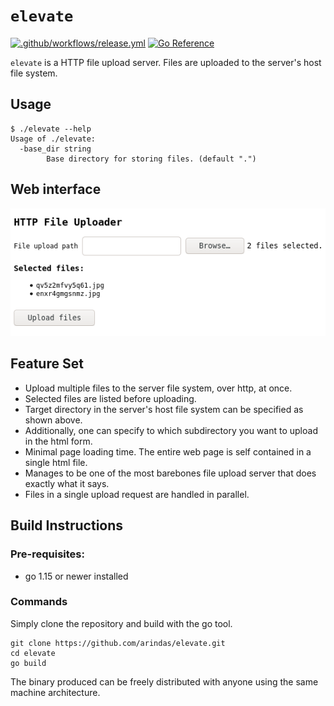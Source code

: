 # `elevate`
[![.github/workflows/release.yml](https://github.com/arindas/elevate/actions/workflows/release.yml/badge.svg)](https://github.com/arindas/elevate/actions/workflows/release.yml)
[![Go Reference](https://pkg.go.dev/badge/github.com/arindas/elevate.svg)](https://pkg.go.dev/github.com/arindas/elevate)

`elevate` is a HTTP file upload server. Files are uploaded to the server's host file system.

## Usage
```
$ ./elevate --help
Usage of ./elevate:
  -base_dir string
        Base directory for storing files. (default ".")
```

## Web interface

![screenshot](./assets/screenshot.png)

## Feature Set

- Upload multiple files to the server file system, over http, at once.
- Selected files are listed before uploading.
- Target directory in the server's host file system can be specified as shown above.
- Additionally, one can specify to which subdirectory you want to upload in the html form.
- Minimal page loading time. The entire web page is self contained in a single html file.
- Manages to be one of the most barebones file upload server that does exactly what it says.
- Files in a single upload request are handled in parallel.

## Build Instructions

### Pre-requisites:

- go 1.15 or newer installed

### Commands
Simply clone the repository and build with the go tool.

```
git clone https://github.com/arindas/elevate.git
cd elevate
go build
```

The binary produced can be freely distributed with anyone using the same machine architecture.
